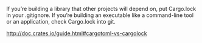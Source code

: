 If you’re building a library that other projects will depend on, put Cargo.lock in your .gitignore. If you’re building an executable like a command-line tool or an application, check Cargo.lock into git.

http://doc.crates.io/guide.html#cargotoml-vs-cargolock
